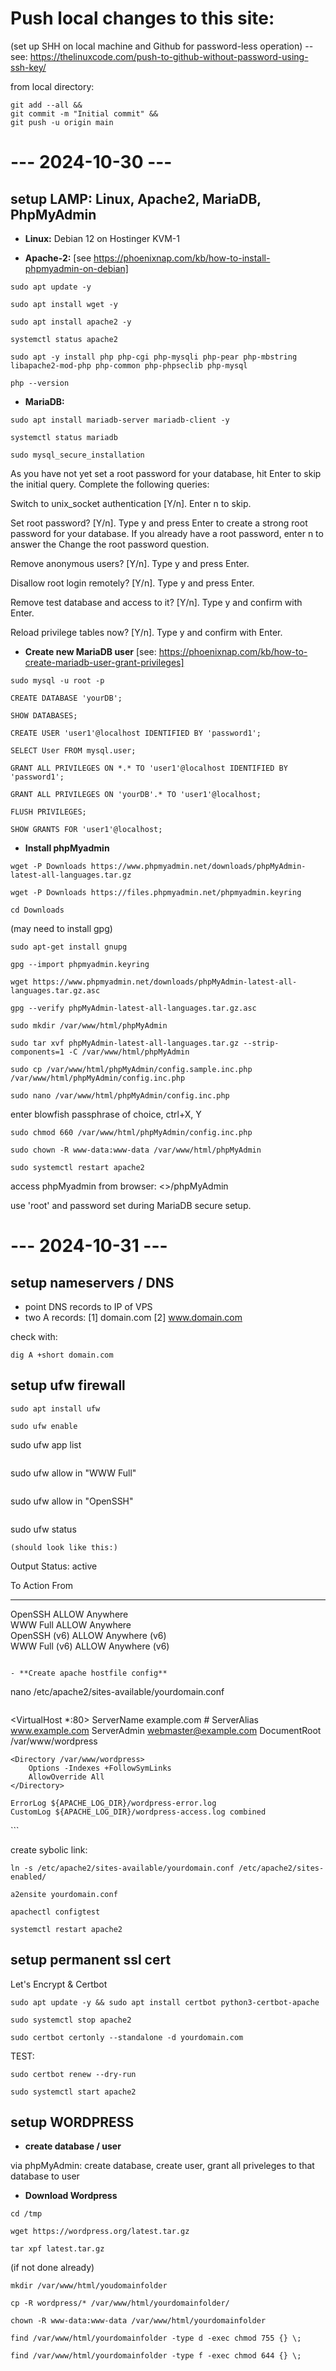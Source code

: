 # Push local changes to this site:
(set up SHH on local machine and Github for password-less operation) -- see: https://thelinuxcode.com/push-to-github-without-password-using-ssh-key/

from local directory:
```
git add --all &&
git commit -m "Initial commit" &&
git push -u origin main
```

# --- 2024-10-30 ---

## setup LAMP: Linux, Apache2, MariaDB, PhpMyAdmin

- **Linux:**  Debian 12 on Hostinger KVM-1

- **Apache-2:**       [see https://phoenixnap.com/kb/how-to-install-phpmyadmin-on-debian]

```
sudo apt update -y
```

```
sudo apt install wget -y
```

```
sudo apt install apache2 -y
```

```
systemctl status apache2
```

```
sudo apt -y install php php-cgi php-mysqli php-pear php-mbstring libapache2-mod-php php-common php-phpseclib php-mysql
```

```
php --version
```

- **MariaDB:**

```
sudo apt install mariadb-server mariadb-client -y
```

```
systemctl status mariadb
```

```
sudo mysql_secure_installation
```
As you have not yet set a root password for your database, hit Enter to skip the initial query. Complete the following queries:

Switch to unix_socket authentication [Y/n]. Enter n to skip.

Set root password? [Y/n]. Type y and press Enter to create a strong root password for your database. If you already have a root password, enter n to answer the Change the root password question.

Remove anonymous users? [Y/n]. Type y and press Enter.

Disallow root login remotely? [Y/n]. Type y and press Enter.

Remove test database and access to it? [Y/n]. Type y and confirm with Enter.

Reload privilege tables now? [Y/n]. Type y and confirm with Enter.

- **Create new MariaDB user** [see: https://phoenixnap.com/kb/how-to-create-mariadb-user-grant-privileges]

```
sudo mysql -u root -p
```

```
CREATE DATABASE 'yourDB';
```

```
SHOW DATABASES;
```

```
CREATE USER 'user1'@localhost IDENTIFIED BY 'password1';
```

```
SELECT User FROM mysql.user;
```

```
GRANT ALL PRIVILEGES ON *.* TO 'user1'@localhost IDENTIFIED BY 'password1';
```

```
GRANT ALL PRIVILEGES ON 'yourDB'.* TO 'user1'@localhost;
```

```
FLUSH PRIVILEGES;
```

```
SHOW GRANTS FOR 'user1'@localhost;
```

- **Install phpMyadmin**

```
wget -P Downloads https://www.phpmyadmin.net/downloads/phpMyAdmin-latest-all-languages.tar.gz
```

```
wget -P Downloads https://files.phpmyadmin.net/phpmyadmin.keyring
```
```
cd Downloads
```
(may need to install gpg)
```
sudo apt-get install gnupg
```
```
gpg --import phpmyadmin.keyring
```
```
wget https://www.phpmyadmin.net/downloads/phpMyAdmin-latest-all-languages.tar.gz.asc
```
```
gpg --verify phpMyAdmin-latest-all-languages.tar.gz.asc
```

```
sudo mkdir /var/www/html/phpMyAdmin
```

```
sudo tar xvf phpMyAdmin-latest-all-languages.tar.gz --strip-components=1 -C /var/www/html/phpMyAdmin
```


```
sudo cp /var/www/html/phpMyAdmin/config.sample.inc.php /var/www/html/phpMyAdmin/config.inc.php
```
```
sudo nano /var/www/html/phpMyAdmin/config.inc.php
```
enter blowfish passphrase of choice, ctrl+X, Y

```
sudo chmod 660 /var/www/html/phpMyAdmin/config.inc.php
```
```
sudo chown -R www-data:www-data /var/www/html/phpMyAdmin
```
```
sudo systemctl restart apache2
```

access phpMyadmin from browser: <<localhost>>/phpMyAdmin

use 'root' and password set during MariaDB secure setup.


# --- 2024-10-31 ---

## setup nameservers / DNS

- point DNS records to IP of VPS
- two A records: [1] domain.com [2] www.domain.com

check with:

```
dig A +short domain.com
```

## setup ufw firewall

```
sudo apt install ufw
```
```
sudo ufw enable
```
sudo ufw app list
```
```
sudo ufw allow in "WWW Full"
```
```
sudo ufw allow in "OpenSSH"
```

```
sudo ufw status
```
(should look like this:)
```
Output
Status: active

To                         Action      From
--                         ------      ----
OpenSSH                    ALLOW       Anywhere                  
WWW Full                ALLOW       Anywhere                  
OpenSSH (v6)               ALLOW       Anywhere (v6)             
WWW Full (v6)           ALLOW       Anywhere (v6)        
```

- **Create apache hostfile config**

```
nano /etc/apache2/sites-available/yourdomain.conf
```

```
<VirtualHost *:80>
    ServerName example.com
    # ServerAlias www.example.com
    ServerAdmin webmaster@example.com
    DocumentRoot /var/www/wordpress

    <Directory /var/www/wordpress>
        Options -Indexes +FollowSymLinks
        AllowOverride All
    </Directory>

    ErrorLog ${APACHE_LOG_DIR}/wordpress-error.log
    CustomLog ${APACHE_LOG_DIR}/wordpress-access.log combined
</VirtualHost>
```

create sybolic link:
```
ln -s /etc/apache2/sites-available/yourdomain.conf /etc/apache2/sites-enabled/
```
```
a2ensite yourdomain.conf
```
```
apachectl configtest
```
```
systemctl restart apache2
```


## setup permanent ssl cert

Let's Encrypt & Certbot

```
sudo apt update -y && sudo apt install certbot python3-certbot-apache
```

```
sudo systemctl stop apache2
```
```
sudo certbot certonly --standalone -d yourdomain.com
```
TEST:
```
sudo certbot renew --dry-run
```

```
sudo systemctl start apache2
```


## setup WORDPRESS

- **create database / user**

via phpMyAdmin: create database, create user, grant all priveleges to that database to user

- **Download Wordpress**

```
cd /tmp
```
```
wget https://wordpress.org/latest.tar.gz
```
```
tar xpf latest.tar.gz
```
(if not done already)
```
mkdir /var/www/html/youdomainfolder
```
```
cp -R wordpress/* /var/www/html/yourdomainfolder/
```

```
chown -R www-data:www-data /var/www/html/yourdomainfolder
```
```
find /var/www/html/yourdomainfolder -type d -exec chmod 755 {} \;
```
```
find /var/www/html/yourdomainfolder -type f -exec chmod 644 {} \;
```

